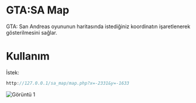 # GTA:SA Map

GTA: San Andreas oyununun haritasında istediğiniz koordinatın işaretlenerek gösterilmesini sağlar.

# Kullanım

İstek:<br>
````c#
http://127.0.0.1/sa_map/map.php?x=-2331&y=-1633
````

![Görüntü 1](https://www.upload.ee/image/12156723/Screenshot_1.png)